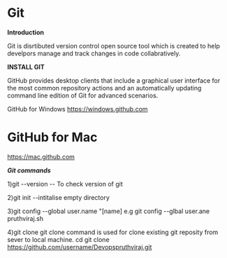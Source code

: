 # Git
**Introduction**

Git is disrtibuted version control open source tool which is created to help develpors manage and track changes in code collabratively.

**INSTALL GIT**

GitHub provides desktop clients that include a graphical user
interface for the most common repository actions and an automatically updating command line edition of Git for advanced scenarios.

GitHub for Windows
https://windows.github.com

 # GitHub for Mac
https://mac.github.com

***Git commands***

1)git --version -- To check version of git

2)git init --intitalise empty directory

3)git config --global user.name "[name] 
e.g git config --glbal user.ane pruthviraj.sh
  
4)git clone 
 git clone command is used for clone existing git reposity from sever to local machine.
 cd <path where you want to clone and create repository> 
 git clone https://github.com/username/Devopspruthviraj.git

	
